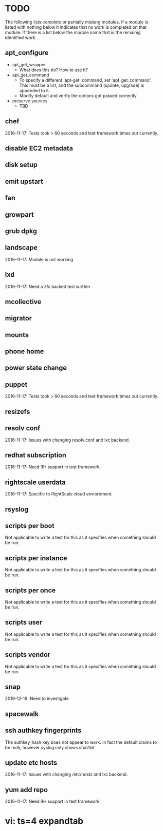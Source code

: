 # TODO

The following lists complete or partially misisng modules. If a module is
listed with nothing below it indicates that no work is completed on that
module. If there is a list below the module name that is the remainig
identified work.

## apt_configure

  * apt_get_wrapper
    * What does this do? How to use it?
  * apt_get_command
    * To specify a different 'apt-get' command, set 'apt_get_command'.
    This must be a list, and the subcommand (update, upgrade) is appended to it.
    * Modify default and verify the options got passed correctly.
  * preserve sources
    * TBD

## chef
2016-11-17: Tests took > 60 seconds and test framework times out currently.

## disable EC2 metadata

## disk setup

## emit upstart

## fan

## growpart

## grub dpkg

## landscape
2016-11-17: Module is not working

## lxd
2016-11-17: Need a zfs backed test written

## mcollective

## migrator

## mounts

## phone home

## power state change

## puppet
2016-11-17: Tests took > 60 seconds and test framework times out currently.

## resizefs

## resolv conf
2016-11-17: Issues with changing resolv.conf and lxc backend.

## redhat subscription
2016-11-17: Need RH support in test framework.

## rightscale userdata
2016-11-17: Specific to RightScale cloud enviornment.

## rsyslog

## scripts per boot
Not applicable to write a test for this as it specifies when something should be run.

## scripts per instance
Not applicable to write a test for this as it specifies when something should be run.

## scripts per once
Not applicable to write a test for this as it specifies when something should be run.

## scripts user
Not applicable to write a test for this as it specifies when something should be run.

## scripts vendor
Not applicable to write a test for this as it specifies when something should be run.

## snap
2019-12-19: Need to investigate

## spacewalk

## ssh authkey fingerprints
The authkey_hash key does not appear to work. In fact the default claims to be md5, however syslog only shows sha256

## update etc hosts
2016-11-17: Issues with changing /etc/hosts and lxc backend.

## yum add repo
2016-11-17: Need RH support in test framework.

# vi: ts=4 expandtab
